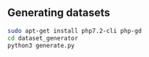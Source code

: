 ## Generating datasets

```sh
sudo apt-get install php7.2-cli php-gd
cd dataset_generator
python3 generate.py
```